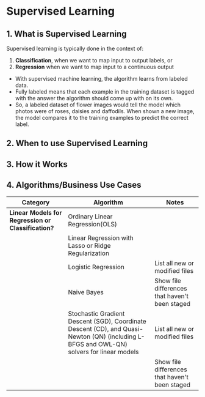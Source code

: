 
# Supervised Learning

## 1. What is Supervised Learning 

Supervised learning is typically done in the context of:
1. **Classification**, when we want to map input to output labels, or
2. **Regression** when we want to map input to a continuous output

* With supervised machine learning, the algorithm learns from labeled data.
* Fully labeled means that each example in the training dataset is tagged with the answer the algorithm should come up with on its own. 
* So, a labeled dataset of flower images would tell the model which photos were of roses, daisies and daffodils. When shown a new image, the model compares it to the training examples to predict the correct label.

## 2. When to use Supervised Learning

## 3. How it Works

## 4. Algorithms/Business Use Cases

| Category| Algorithm | Notes |
| --|--| --| 
| **Linear Models for Regression or Classification?**|Ordinary Linear Regression(OLS) |  |
| |Linear Regression with Lasso or Ridge Regularization |  |
| |Logistic Regression| List all new or modified files |
| |Naive Bayes| Show file differences that haven't been staged |
| |Stochastic Gradient Descent (SGD), Coordinate Descent (CD), and Quasi-Newton (QN) (including L-BFGS and OWL-QN) solvers for linear models | List all new or modified files |
| | | Show file differences that haven't been staged |
